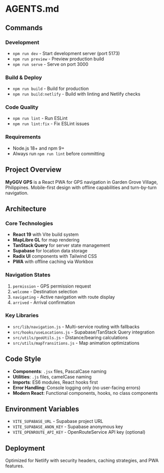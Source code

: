 # AGENTS.md

## Commands

### Development
- `npm run dev` - Start development server (port 5173)
- `npm run preview` - Preview production build
- `npm run serve` - Serve on port 3000

### Build & Deploy
- `npm run build` - Build for production
- `npm run build:netlify` - Build with linting and Netlify checks

### Code Quality
- `npm run lint` - Run ESLint
- `npm run lint:fix` - Fix ESLint issues

### Requirements
- Node.js 18+ and npm 9+
- Always run `npm run lint` before committing

## Project Overview

**MyGGV GPS** is a React PWA for GPS navigation in Garden Grove Village, Philippines. Mobile-first design with offline capabilities and turn-by-turn navigation.

## Architecture

### Core Technologies
- **React 19** with Vite build system
- **MapLibre GL** for map rendering
- **TanStack Query** for server state management
- **Supabase** for location data storage
- **Radix UI** components with Tailwind CSS
- **PWA** with offline caching via Workbox

### Navigation States
1. `permission` - GPS permission request
2. `welcome` - Destination selection
3. `navigating` - Active navigation with route display
4. `arrived` - Arrival confirmation

### Key Libraries
- `src/lib/navigation.js` - Multi-service routing with fallbacks
- `src/hooks/useLocations.js` - Supabase/TanStack Query integration
- `src/utils/geoUtils.js` - Distance/bearing calculations
- `src/utils/mapTransitions.js` - Map animation optimizations

## Code Style
- **Components**: `.jsx` files, PascalCase naming
- **Utilities**: `.js` files, camelCase naming
- **Imports**: ES6 modules, React hooks first
- **Error Handling**: Console logging only (no user-facing errors)
- **Modern React**: Functional components, hooks, no class components

## Environment Variables
- `VITE_SUPABASE_URL` - Supabase project URL
- `VITE_SUPABASE_ANON_KEY` - Supabase anonymous key
- `VITE_OPENROUTE_API_KEY` - OpenRouteService API key (optional)

## Deployment
Optimized for Netlify with security headers, caching strategies, and PWA features.